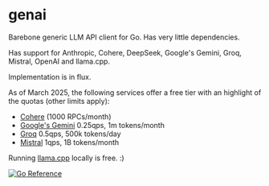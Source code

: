 # genai

Barebone generic LLM API client for Go. Has very little dependencies.

Has support for Anthropic, Cohere, DeepSeek, Google's Gemini, Groq, Mistral,
OpenAI and llama.cpp.

Implementation is in flux.

As of March 2025, the following services offer a free tier with an highlight of
the quotas (other limits apply):
- [Cohere](https://docs.cohere.com/docs/rate-limits) (1000 RPCs/month)
- [Google's Gemini](https://ai.google.dev/gemini-api/docs/rate-limits) 0.25qps, 1m tokens/month
- [Groq](https://console.groq.com/docs/rate-limits) 0.5qps, 500k tokens/day
- [Mistral](https://help.mistral.ai/en/articles/225174-what-are-the-limits-of-the-free-tier) 1qps, 1B tokens/month

Running [llama.cpp](https://github.com/ggml-org/llama.cpp) locally is free. :)

[![Go Reference](https://pkg.go.dev/badge/github.com/maruel/genai/.svg)](https://pkg.go.dev/github.com/maruel/genai/)
